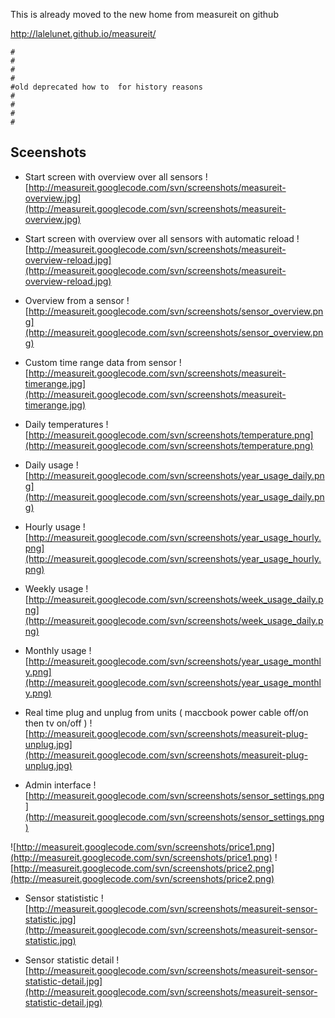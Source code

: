 This is already moved to the new home from measureit on github

http://lalelunet.github.io/measureit/

```
#
#
#
#
#old deprecated how to  for history reasons
#
#
#
#
```



## Sceenshots ##

  * Start screen with overview over all sensors
![http://measureit.googlecode.com/svn/screenshots/measureit-overview.jpg](http://measureit.googlecode.com/svn/screenshots/measureit-overview.jpg)

  * Start screen with overview over all sensors with automatic reload
![http://measureit.googlecode.com/svn/screenshots/measureit-overview-reload.jpg](http://measureit.googlecode.com/svn/screenshots/measureit-overview-reload.jpg)

  * Overview from a sensor
![http://measureit.googlecode.com/svn/screenshots/sensor_overview.png](http://measureit.googlecode.com/svn/screenshots/sensor_overview.png)

  * Custom time range data from sensor
![http://measureit.googlecode.com/svn/screenshots/measureit-timerange.jpg](http://measureit.googlecode.com/svn/screenshots/measureit-timerange.jpg)

  * Daily temperatures
![http://measureit.googlecode.com/svn/screenshots/temperature.png](http://measureit.googlecode.com/svn/screenshots/temperature.png)

  * Daily usage
![http://measureit.googlecode.com/svn/screenshots/year_usage_daily.png](http://measureit.googlecode.com/svn/screenshots/year_usage_daily.png)

  * Hourly usage
![http://measureit.googlecode.com/svn/screenshots/year_usage_hourly.png](http://measureit.googlecode.com/svn/screenshots/year_usage_hourly.png)

  * Weekly usage
![http://measureit.googlecode.com/svn/screenshots/week_usage_daily.png](http://measureit.googlecode.com/svn/screenshots/week_usage_daily.png)

  * Monthly usage
![http://measureit.googlecode.com/svn/screenshots/year_usage_monthly.png](http://measureit.googlecode.com/svn/screenshots/year_usage_monthly.png)

  * Real time plug and unplug from units ( maccbook power cable off/on then tv on/off )
![http://measureit.googlecode.com/svn/screenshots/measureit-plug-unplug.jpg](http://measureit.googlecode.com/svn/screenshots/measureit-plug-unplug.jpg)

  * Admin interface
![http://measureit.googlecode.com/svn/screenshots/sensor_settings.png](http://measureit.googlecode.com/svn/screenshots/sensor_settings.png)

![http://measureit.googlecode.com/svn/screenshots/price1.png](http://measureit.googlecode.com/svn/screenshots/price1.png) ![http://measureit.googlecode.com/svn/screenshots/price2.png](http://measureit.googlecode.com/svn/screenshots/price2.png)

  * Sensor statististic
![http://measureit.googlecode.com/svn/screenshots/measureit-sensor-statistic.jpg](http://measureit.googlecode.com/svn/screenshots/measureit-sensor-statistic.jpg)

  * Sensor statistic detail
![http://measureit.googlecode.com/svn/screenshots/measureit-sensor-statistic-detail.jpg](http://measureit.googlecode.com/svn/screenshots/measureit-sensor-statistic-detail.jpg)
